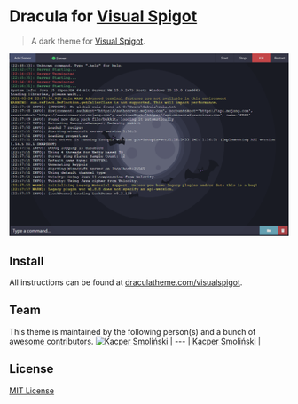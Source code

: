 # Dracula for [Visual Spigot](https://www.spigotmc.org/resources/visual-spigot.87912/)

> A dark theme for [Visual Spigot](https://www.spigotmc.org/resources/visual-spigot.87912/).

![Screenshot](screenshot.png)

## Install

All instructions can be found at [draculatheme.com/visualspigot](https://draculatheme.com/x).

## Team

This theme is maintained by the following person(s) and a bunch of [awesome contributors](https://github.com/dracula/template/graphs/contributors).
[![Kacper Smoliński](https://github.com/kacperleague9.png?size=100)](https://github.com/kacperleague9) |
--- |
[Kacper Smoliński](https://github.com/kacperleague9) |

## License

[MIT License](./LICENSE)
